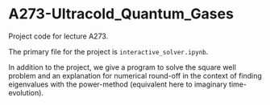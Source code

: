 # A273-Ultracold_Quantum_Gases
Project code for lecture A273.

The primary file for the project is `interactive_solver.ipynb`.

In addition to the project, we give a program to solve the square well problem and an explanation for numerical round-off in the context of finding eigenvalues with the power-method (equivalent here to imaginary time-evolution).
